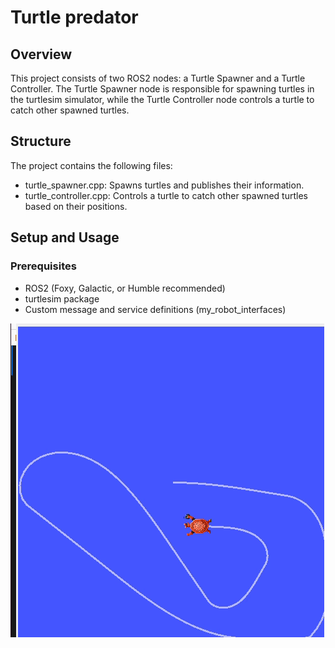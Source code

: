 # Turtle predator

## Overview
This project consists of two ROS2 nodes: a Turtle Spawner and a Turtle Controller. The Turtle Spawner node is responsible for spawning turtles in the turtlesim simulator, while the Turtle Controller node controls a turtle to catch other spawned turtles.

## Structure
The project contains the following files:
- turtle_spawner.cpp: Spawns turtles and publishes their information.
- turtle_controller.cpp: Controls a turtle to catch other spawned turtles based on their positions.

## Setup and Usage
### Prerequisites
- ROS2 (Foxy, Galactic, or Humble recommended)
- turtlesim package
- Custom message and service definitions (my_robot_interfaces)


![Turtle_predator_example](https://github.com/co89ith/Turtle-Predator/blob/86311519d20173e861f047f836651abebaa5fd28/Turtle_predator.gif)


